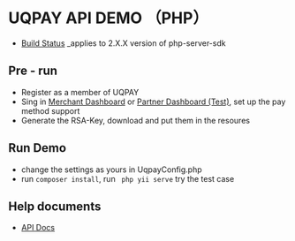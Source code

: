# UQPAY API DEMO （PHP）
* [Build Status](https://packagist.org/packages/uqpay/payment-sdk)
_applies to 2.X.X version of php-server-sdk

## Pre - run
* Register as a member of UQPAY
* Sing in [Merchant Dashboard](https://merchant.uqpay.net) or [Partner Dashboard (Test)](https://partner.uqpay.net), set up the pay method support
* Generate the RSA-Key, download and put them in the resoures 


## Run Demo
* change the settings as yours in UqpayConfig.php
* run ``composer install``, run `` php yii serve`` try the test case


## Help documents
* [API Docs](https://developer.uqpay.com/api/#/)
